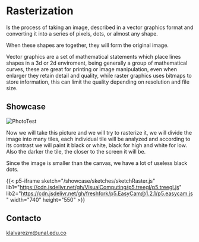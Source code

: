 # Rasterization

Is the process of taking an image, described in a vector graphics format
and converting it into a series of pixels, dots, or almost any shape.

When these shapes are together, they will form the original image.

Vector graphics are a set of mathematical statements which place lines shapes in a 3d or 2d enviroment, being generally a group of mathematical curves, these are great for printing or image manipulation, even when enlarger they retain detail and quality, while raster graphics uses bitmaps
to store information, this can limit the quality depending on resolution and file size.




## Showcase
![PhotoTest](/showcase/sketches/skulltest.jpg)

Now we will take this picture and we will try to rasterize it, we will divide
the image into many tiles, each individual tile will be analyzed and according to its
contrast we will paint it black or white, black for high and white for low.
Also the darker the tile, the closer to the screen it will be.

Since the image is smaller than the canvas, we have a lot of useless black dots.



{{< p5-iframe sketch="/showcase/sketches/sketchRaster.js"  lib1="https://cdn.jsdelivr.net/gh/VisualComputing/p5.treegl/p5.treegl.js" lib2="https://cdn.jsdelivr.net/gh/freshfork/p5.EasyCam@1.2.1/p5.easycam.js" width="740" height="550" >}}

## Contacto
klalvarezm@unal.edu.co
